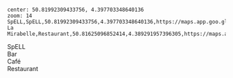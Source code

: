 <!--
 example: 
 NAME,type,LAT,LON,URL
 Malz,bar,50.8799407,4.6979099,https://maps.app.goo.gl/9fJxF2T5ZEFBVTpy7

 Types are: bar,cafe,restaurant
 -->

<pre><code class="language-map" id="bars">
center: 50.81992309433756, 4.397703348640136
zoom: 14
SpELL,SpELL,50.81992309433756,4.397703348640136,https://maps.app.goo.gl/2pmp6nkvS5372vPE8
La Mirabelle,Restaurant,50.81625096852414,4.389291957396305,https://maps.app.goo.gl/QTi4k3SH8Zint4AT9
</code></pre>

<div class="legend-container">
  <div class="legend-item"><i class="fas fa-virus"></i></span> SpELL</div>
  <div class="legend-item"><i class="fas fa-beer"></i></span> Bar</div>
  <div class="legend-item"><i class="fas fa-coffee"></i></span> Café</div>
  <div class="legend-item"><i class="fas fa-utensils"></i></span> Restaurant</div>
</div>
